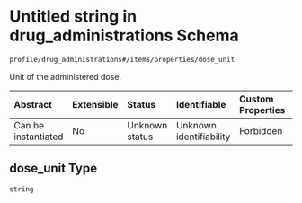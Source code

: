 # Untitled string in drug\_administrations Schema

```txt
profile/drug_administrations#/items/properties/dose_unit
```

Unit of the administered dose.

| Abstract            | Extensible | Status         | Identifiable            | Custom Properties | Additional Properties | Access Restrictions | Defined In                                                                                               |
| :------------------ | :--------- | :------------- | :---------------------- | :---------------- | :-------------------- | :------------------ | :------------------------------------------------------------------------------------------------------- |
| Can be instantiated | No         | Unknown status | Unknown identifiability | Forbidden         | Allowed               | none                | [drug\_administrations.schema.json\*](../../out/drug_administrations.schema.json "open original schema") |

## dose\_unit Type

`string`
